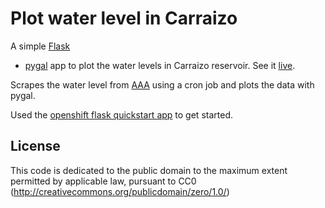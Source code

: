 # Plot water level in Carraizo

A simple [Flask](http://flask.pocoo.org/)
 + [pygal](http://pygal.org/)
  app to plot the water levels in Carraizo reservoir.
  See it [live](http://flask-alephazul.rhcloud.com).

Scrapes the water level from [AAA](http://www.acueductospr.com/niveles/)
using a cron job and plots the data with pygal.

Used the [openshift flask quickstart app](https://github.com/ryanj/flask-base)
to get started.

## License
This code is dedicated to the public domain to the maximum extent permitted by applicable law, pursuant to CC0 (http://creativecommons.org/publicdomain/zero/1.0/)
